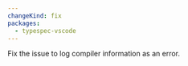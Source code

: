 ```yaml
---
changeKind: fix
packages:
  - typespec-vscode
---
```


Fix the issue to log compiler information as an error.
